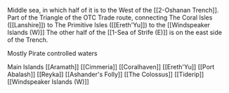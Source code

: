 Middle sea, in which half of it is to the West of the [[2-Oshanan Trench]].  Part of the Triangle of the OTC Trade route, connecting The Coral Isles ([[Lanshire]]) to The Primitive Isles ([[Ereth'Yu]]) to the [[Windspeaker Islands (W)]]  The other half of the [[1-Sea of Strife (E)]] is on the east side of the Trench.

Mostly Pirate controlled waters

Main Islands
[[Aramath]]
[[Cimmeria]]
[[Coralhaven]]
[[Ereth'Yu]]
[[Port Abalash]]
[[Reyka]]
[[Ashander's Folly]]
[[The Colossus]]
[[Tiderip]]
[[Windspeaker Islands (W)]]
